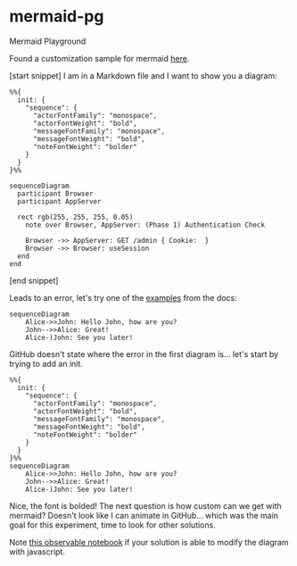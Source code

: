 # mermaid-pg
Mermaid Playground

Found a customization sample for mermaid [here](https://stackoverflow.com/questions/71864287/mermaid-custom-css-scripts-in-markdown).

[start snippet]
I am in a Markdown file and I want to show you a diagram:

```mermaid
%%{
  init: {
    "sequence": {
      "actorFontFamily": "monospace",
      "actorFontWeight": "bold",
      "messageFontFamily": "monospace",
      "messageFontWeight": "bold",
      "noteFontWeight": "bolder"
    }
  }
}%%

sequenceDiagram
  participant Browser
  participant AppServer

  rect rgb(255, 255, 255, 0.05)
    note over Browser, AppServer: (Phase 1) Authentication Check

    Browser ->> AppServer: GET /admin { Cookie:  }
    Browser ->> Browser: useSession
  end
end
```
[end snippet]

Leads to an error, let's try one of the [examples](https://mermaid.js.org/syntax/sequenceDiagram.html) from the docs:

```mermaid
sequenceDiagram
    Alice->>John: Hello John, how are you?
    John-->>Alice: Great!
    Alice-)John: See you later!
```

GitHub doesn't state where the error in the first diagram is... let's start by trying to add an init.
```mermaid
%%{
  init: {
    "sequence": {
      "actorFontFamily": "monospace",
      "actorFontWeight": "bold",
      "messageFontFamily": "monospace",
      "messageFontWeight": "bold",
      "noteFontWeight": "bolder"
    }
  }
}%%
sequenceDiagram
    Alice->>John: Hello John, how are you?
    John-->>Alice: Great!
    Alice-)John: See you later!
```

Nice, the font is bolded! The next question is how custom can we get with mermaid?
Doesn't look like I can animate in GitHub... which was the main goal for this experiment, time to look for other solutions.

Note [this observable notebook](https://observablehq.com/@tomlarkworthy/animated-sequence-diagrams) if your solution is able to modify the diagram with javascript.

